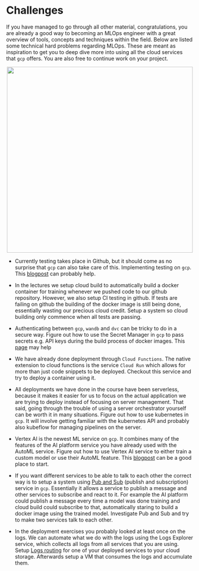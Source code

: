 # Challenges

If you have managed to go through all other material, congratulations, you are already a good way to becoming an MLOps
engineer with a great overview of tools, concepts and techniques within the field. Below are listed some technical
hard problems regarding MLOps. These are meant as inspiration to get you to deep dive more into using all the cloud
services that `gcp` offers. You are also free to continue work on your project.

<p align="center">
  <img src="../figures/technical_depth_meme.jpg" width="500" >
</p>

* Currently testing takes place in Github, but it should come as no
  surprise that `gcp` can also take care of this. Implementing testing
  on `gcp`. This
  [blogpost](https://mickeyabhi1999.medium.com/basic-ci-cd-on-google-cloud-platform-using-cloud-build-b5c33d6842a7)
  can probably help.

* In the lectures we setup cloud build to automatically build a docker
  container for training whenever we pushed code to our github repository.
  However, we also setup CI testing in github. If tests are failing on
  github the building of the docker image is still being done, essentially
  wasting our precious cloud credit. Setup a system so cloud building only
  commence when all tests are passing.

* Authenticating between `gcp`, `wandb` and `dvc` can be tricky to do in
  a secure way. Figure out how to use the Secret Manager in `gcp` to
  pass secrets e.g. API keys during the build process of docker images.
  This [page](https://docs.docker.com/develop/develop-images/build_enhancements/#new-docker-build-secret-information)
  may help

* We have already done deployment through `Cloud Functions`. The native extension
  to cloud functions is the service `Cloud Run` which allows for more than
  just code snippets to be deployed. Checkout this service and try to deploy
  a container using it.

* All deployments we have done in the course have been serverless, because
  it makes it easier for us to focus on the actual application we are trying
  to deploy instead of focusing on server management. That said, going through
  the trouble of using a server orchestrator yourself can be worth it in many
  situations. Figure out how to use kubernetes in `gcp`. It will involve getting
  familiar with the kubernetes API and probably also kubeflow for managing
  pipelines on the server.

* Vertex AI is the newest ML service on `gcp`. It combines many of the features
  of the AI platform service you have already used with the AutoML service. Figure
  out how to use Vertex AI service to either train a custom model or use their
  AutoML feature. This
  [blogpost](https://cloud.google.com/blog/topics/developers-practitioners/pytorch-google-cloud-how-train-and-tune-pytorch-models-vertex-ai)
  can be a good place to start.

* If you want different services to be able to talk to each other the correct way
  is to setup a system using [Pub and Sub](https://cloud.google.com/pubsub)
  (publish and subscription) service in `gcp`. Essentially it allows a service
  to publish a message and other services to subscribe and react to it. For
  example the AI platform could publish a message every time a model was done
  training and cloud build could subscribe to that, automatically staring to
  build a docker image using the trained model. Investigate Pub and Sub and
  try to make two services talk to each other.

* In the deployment exercises you probably looked at least once on the logs. We can
  automate what we do with the logs using the Logs Explorer service, which collects
  all logs from all services that you are using. Setup
  [Logs routing](https://cloud.google.com/logging/docs/routing/overview) for one of
  your deployed services to your cloud storage. Afterwards setup a VM that consumes
  the logs and accumulate them.
